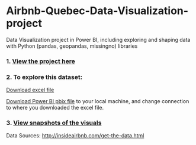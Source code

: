 # Airbnb-Quebec-Data-Visualization-project
Data Visualization project in Power BI, including exploring and shaping data with Python (pandas, geopandas, missingno) libraries



### 1. [View the project here](https://github.com/IjeomaOdoko/Airbnb-Quebec-Data-Visualization-project/blob/master/Quebec%20AirBnB%20data%20visualization%20project.ipynb)

### 2. To explore this dataset: 

[Download excel file](https://github.com/IjeomaOdoko/Airbnb-Quebec-Data-Visualization-project/blob/master/QuebecAirBnB.xlsx) 

[Download Power BI pbix file](https://github.com/IjeomaOdoko/Airbnb-Quebec-Data-Visualization-project/blob/master/Inside%20AirBnB%20data%20-%20Quebec.pbix) to your local machine, and change connection to where you downloaded the excel file. 

### 3. [View snapshots of the visuals](https://github.com/IjeomaOdoko/Airbnb-Quebec-Data-Visualization-project/blob/master/Inside%20AirBnB%20data%20-%20Quebec%20(1).pptx)


Data Sources: http://insideairbnb.com/get-the-data.html


